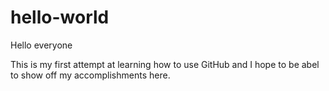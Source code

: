 # hello-world

Hello everyone

This is my first attempt at learning how to use GitHub and I hope to be abel to show off my accomplishments here.
